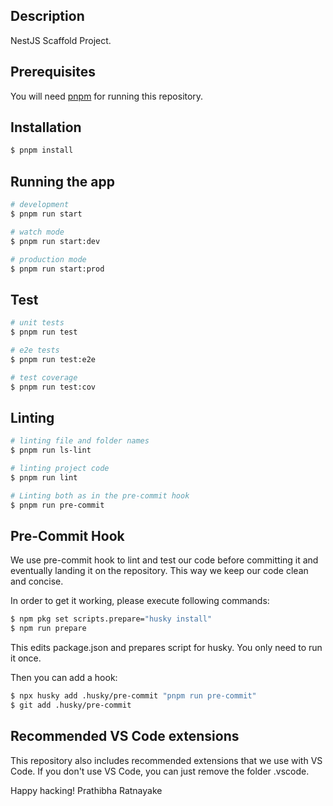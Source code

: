 ## Description

NestJS Scaffold Project.

## Prerequisites

You will need [pnpm](https://pnpm.io/installation) for running this repository.

## Installation

```bash
$ pnpm install
```

## Running the app

```bash
# development
$ pnpm run start

# watch mode
$ pnpm run start:dev

# production mode
$ pnpm run start:prod
```

## Test

```bash
# unit tests
$ pnpm run test

# e2e tests
$ pnpm run test:e2e

# test coverage
$ pnpm run test:cov
```

## Linting

```bash
# linting file and folder names
$ pnpm run ls-lint

# linting project code
$ pnpm run lint

# Linting both as in the pre-commit hook
$ pnpm run pre-commit
```

## Pre-Commit Hook

We use pre-commit hook to lint and test our code before committing it and eventually landing it on the repository. This way we keep our code clean and concise.

In order to get it working, please execute following commands:

```bash 
$ npm pkg set scripts.prepare="husky install"
$ npm run prepare
```

This edits package.json and prepares script for husky. You only need to run it once.

Then you can add a hook:

```bash
$ npx husky add .husky/pre-commit "pnpm run pre-commit"
$ git add .husky/pre-commit
```


## Recommended VS Code extensions

This repository also includes recommended extensions that we use with VS Code. If you don't use VS Code, you can just remove the folder .vscode.

Happy hacking!
Prathibha Ratnayake
